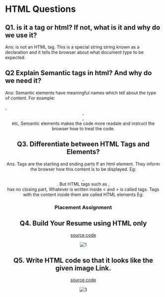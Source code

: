 # HTML Questions

## Q1. <!DOCTYPE HTML> is it a tag or html? If not, what is it and why do we use it?

Ans: <!DOCTYPE html> is not an HTML tag. This is a special string string known as a declaration and it tells the browser about what document type to be expected.

## Q2 Explain Semantic tags in html? And why do we need it?

Ans: Semantic elements have meaningful names which tell about the type of content. For example: <nav>, <header>, <footer>, <section> etc, Semantic elements makes the code more readale and instruct the browser how to treat the code.

## Q3. Differentiate between HTML Tags and Elements?

Ans. Tags are the starting and ending parts lf an html element. They inform the browser how this content is to be displayed. Eg: <main></main>, <section></section>. But HTML tags such as </img>, </br> has no closing part, Whatever is written inside < and > is called tags. Tags with the content inside them are called HTML elements
Eg: <h1>Placement Assignment</h1>

## Q4. Build Your Resume using HTML only

[source code](https://github.com/shon-developer/Placement-Assignment_Shon-Latheef/tree/Shon/htmlQuestions)

![1](https://github.com/shon-developer/Placement-Assignment_Shon-Latheef/assets/119747143/30c72d40-0675-41bb-ac55-73da8f4f349a)

## Q5. Write HTML code so that it looks like the given image Link.

[source code]()

![3](https://github.com/shon-developer/Placement-Assignment_Shon-Latheef/assets/119747143/d6ba0542-3c07-480c-b75a-cb42a747d464)
